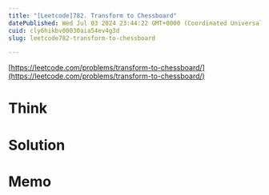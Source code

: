 ```yaml
---
title: "[Leetcode]782. Transform to Chessboard"
datePublished: Wed Jul 03 2024 23:44:22 GMT+0000 (Coordinated Universal Time)
cuid: cly6hikbv00030aia54ev4g3d
slug: leetcode782-transform-to-chessboard

---
```


[https://leetcode.com/problems/transform-to-chessboard/](https://leetcode.com/problems/transform-to-chessboard/)

# Think

# Solution

# Memo